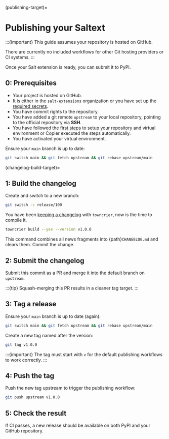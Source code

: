 (publishing-target)=
# Publishing your Saltext

:::{important}
This guide assumes your repository is hosted on GitHub.

There are currently no included workflows for other Git hosting providers or CI systems.
:::

Once your Salt extension is ready, you can submit it to PyPI.

## 0: Prerequisites

* Your project is hosted on GitHub.
* It is either in the `salt-extensions` organization or you have set up the [required secrets](required-secrets-target).
* You have commit rights to the repository.
* You have added a git remote `upstream` to your local repository, pointing to the official repository via **SSH**.
* You have followed the [first steps](first-steps-target) to setup your repository and virtual environment or Copier executed the steps automatically.
* You have activated your virtual environment.

Ensure your `main` branch is up to date:

```bash
git switch main && git fetch upstream && git rebase upstream/main
```

(changelog-build-target)=
## 1: Build the changelog

Create and switch to a new branch:

```bash
git switch -c release/100
```

You have been [keeping a changelog](documenting/changelog) with `towncrier`, now is the time to compile it.

```bash
towncrier build --yes --version v1.0.0
```

This command combines all news fragments into {path}`CHANGELOG.md` and clears them. Commit the change.

## 2: Submit the changelog

Submit this commit as a PR and merge it into the default branch on `upstream`.

:::{tip}
Squash-merging this PR results in a cleaner tag target.
:::

## 3: Tag a release

Ensure your `main` branch is up to date (again):

```bash
git switch main && git fetch upstream && git rebase upstream/main
```

Create a new tag named after the version:

```bash
git tag v1.0.0
```

:::{important}
The tag must start with `v` for the default publishing workflows to work correctly.
:::

## 4: Push the tag

Push the new tag upstream to trigger the publishing workflow:

```bash
git push upstream v1.0.0
```

## 5: Check the result

If CI passes, a new release should be available on both PyPI and your GitHub repository.

